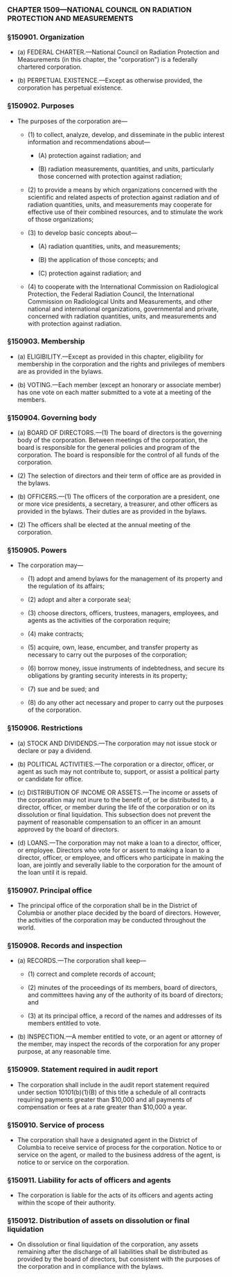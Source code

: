 ### **CHAPTER 1509—NATIONAL COUNCIL ON RADIATION PROTECTION AND MEASUREMENTS**

### §150901. Organization
* (a) FEDERAL CHARTER.—National Council on Radiation Protection and Measurements (in this chapter, the "corporation") is a federally chartered corporation.

* (b) PERPETUAL EXISTENCE.—Except as otherwise provided, the corporation has perpetual existence.

### §150902. Purposes
* The purposes of the corporation are—

  * (1) to collect, analyze, develop, and disseminate in the public interest information and recommendations about—

    * (A) protection against radiation; and

    * (B) radiation measurements, quantities, and units, particularly those concerned with protection against radiation;


  * (2) to provide a means by which organizations concerned with the scientific and related aspects of protection against radiation and of radiation quantities, units, and measurements may cooperate for effective use of their combined resources, and to stimulate the work of those organizations;

  * (3) to develop basic concepts about—

    * (A) radiation quantities, units, and measurements;

    * (B) the application of those concepts; and

    * (C) protection against radiation; and


  * (4) to cooperate with the International Commission on Radiological Protection, the Federal Radiation Council, the International Commission on Radiological Units and Measurements, and other national and international organizations, governmental and private, concerned with radiation quantities, units, and measurements and with protection against radiation.

### §150903. Membership
* (a) ELIGIBILITY.—Except as provided in this chapter, eligibility for membership in the corporation and the rights and privileges of members are as provided in the bylaws.

* (b) VOTING.—Each member (except an honorary or associate member) has one vote on each matter submitted to a vote at a meeting of the members.

### §150904. Governing body
* (a) BOARD OF DIRECTORS.—(1) The board of directors is the governing body of the corporation. Between meetings of the corporation, the board is responsible for the general policies and program of the corporation. The board is responsible for the control of all funds of the corporation.

* (2) The selection of directors and their term of office are as provided in the bylaws.

* (b) OFFICERS.—(1) The officers of the corporation are a president, one or more vice presidents, a secretary, a treasurer, and other officers as provided in the bylaws. Their duties are as provided in the bylaws.

* (2) The officers shall be elected at the annual meeting of the corporation.

### §150905. Powers
* The corporation may—

  * (1) adopt and amend bylaws for the management of its property and the regulation of its affairs;

  * (2) adopt and alter a corporate seal;

  * (3) choose directors, officers, trustees, managers, employees, and agents as the activities of the corporation require;

  * (4) make contracts;

  * (5) acquire, own, lease, encumber, and transfer property as necessary to carry out the purposes of the corporation;

  * (6) borrow money, issue instruments of indebtedness, and secure its obligations by granting security interests in its property;

  * (7) sue and be sued; and

  * (8) do any other act necessary and proper to carry out the purposes of the corporation.

### §150906. Restrictions
* (a) STOCK AND DIVIDENDS.—The corporation may not issue stock or declare or pay a dividend.

* (b) POLITICAL ACTIVITIES.—The corporation or a director, officer, or agent as such may not contribute to, support, or assist a political party or candidate for office.

* (c) DISTRIBUTION OF INCOME OR ASSETS.—The income or assets of the corporation may not inure to the benefit of, or be distributed to, a director, officer, or member during the life of the corporation or on its dissolution or final liquidation. This subsection does not prevent the payment of reasonable compensation to an officer in an amount approved by the board of directors.

* (d) LOANS.—The corporation may not make a loan to a director, officer, or employee. Directors who vote for or assent to making a loan to a director, officer, or employee, and officers who participate in making the loan, are jointly and severally liable to the corporation for the amount of the loan until it is repaid.

### §150907. Principal office
* The principal office of the corporation shall be in the District of Columbia or another place decided by the board of directors. However, the activities of the corporation may be conducted throughout the world.

### §150908. Records and inspection
* (a) RECORDS.—The corporation shall keep—

  * (1) correct and complete records of account;

  * (2) minutes of the proceedings of its members, board of directors, and committees having any of the authority of its board of directors; and

  * (3) at its principal office, a record of the names and addresses of its members entitled to vote.


* (b) INSPECTION.—A member entitled to vote, or an agent or attorney of the member, may inspect the records of the corporation for any proper purpose, at any reasonable time.

### §150909. Statement required in audit report
* The corporation shall include in the audit report statement required under section 10101(b)(1)(B) of this title a schedule of all contracts requiring payments greater than $10,000 and all payments of compensation or fees at a rate greater than $10,000 a year.

### §150910. Service of process
* The corporation shall have a designated agent in the District of Columbia to receive service of process for the corporation. Notice to or service on the agent, or mailed to the business address of the agent, is notice to or service on the corporation.

### §150911. Liability for acts of officers and agents
* The corporation is liable for the acts of its officers and agents acting within the scope of their authority.

### §150912. Distribution of assets on dissolution or final liquidation
* On dissolution or final liquidation of the corporation, any assets remaining after the discharge of all liabilities shall be distributed as provided by the board of directors, but consistent with the purposes of the corporation and in compliance with the bylaws.